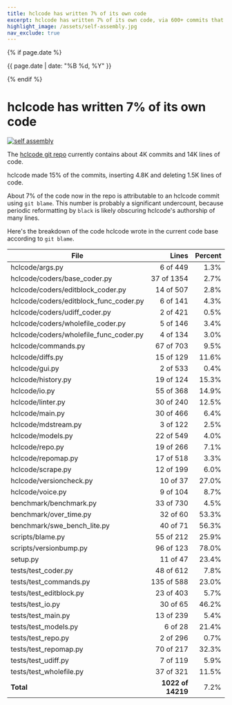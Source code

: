 ```yaml
---
title: hclcode has written 7% of its own code
excerpt: hclcode has written 7% of its own code, via 600+ commits that inserted 4.8K and deleted 1.5K lines of code.
highlight_image: /assets/self-assembly.jpg
nav_exclude: true
---
```

{% if page.date %}
<p class="post-date">{{ page.date | date: "%B %d, %Y" }}</p>
{% endif %}

# hclcode has written 7% of its own code

[![self assembly](/assets/self-assembly.jpg)](https://hclcode.chat/assets/self-assembly.jpg)

The
[hclcode git repo](https://github.com/hclcode-AI/hclcode)
currently contains about 4K commits and 14K lines of code.

hclcode made 15% of the commits, inserting 4.8K and deleting 1.5K lines of code.

About 7% of the code now in the repo is attributable to an hclcode commit
using `git blame`.
This number is probably a significant undercount, because periodic reformatting
by `black` is likely obscuring hclcode's authorship of many lines.

Here's the breakdown of the code hclcode wrote in the current code base
according to `git blame`.

| File | Lines | Percent |
|---|---:|---:|
|hclcode/args.py| 6 of 449 | 1.3% |
|hclcode/coders/base_coder.py| 37 of 1354 | 2.7% |
|hclcode/coders/editblock_coder.py| 14 of 507 | 2.8% |
|hclcode/coders/editblock_func_coder.py| 6 of 141 | 4.3% |
|hclcode/coders/udiff_coder.py| 2 of 421 | 0.5% |
|hclcode/coders/wholefile_coder.py| 5 of 146 | 3.4% |
|hclcode/coders/wholefile_func_coder.py| 4 of 134 | 3.0% |
|hclcode/commands.py| 67 of 703 | 9.5% |
|hclcode/diffs.py| 15 of 129 | 11.6% |
|hclcode/gui.py| 2 of 533 | 0.4% |
|hclcode/history.py| 19 of 124 | 15.3% |
|hclcode/io.py| 55 of 368 | 14.9% |
|hclcode/linter.py| 30 of 240 | 12.5% |
|hclcode/main.py| 30 of 466 | 6.4% |
|hclcode/mdstream.py| 3 of 122 | 2.5% |
|hclcode/models.py| 22 of 549 | 4.0% |
|hclcode/repo.py| 19 of 266 | 7.1% |
|hclcode/repomap.py| 17 of 518 | 3.3% |
|hclcode/scrape.py| 12 of 199 | 6.0% |
|hclcode/versioncheck.py| 10 of 37 | 27.0% |
|hclcode/voice.py| 9 of 104 | 8.7% |
|benchmark/benchmark.py| 33 of 730 | 4.5% |
|benchmark/over_time.py| 32 of 60 | 53.3% |
|benchmark/swe_bench_lite.py| 40 of 71 | 56.3% |
|scripts/blame.py| 55 of 212 | 25.9% |
|scripts/versionbump.py| 96 of 123 | 78.0% |
|setup.py| 11 of 47 | 23.4% |
|tests/test_coder.py| 48 of 612 | 7.8% |
|tests/test_commands.py| 135 of 588 | 23.0% |
|tests/test_editblock.py| 23 of 403 | 5.7% |
|tests/test_io.py| 30 of 65 | 46.2% |
|tests/test_main.py| 13 of 239 | 5.4% |
|tests/test_models.py| 6 of 28 | 21.4% |
|tests/test_repo.py| 2 of 296 | 0.7% |
|tests/test_repomap.py| 70 of 217 | 32.3% |
|tests/test_udiff.py| 7 of 119 | 5.9% |
|tests/test_wholefile.py| 37 of 321 | 11.5% |
| **Total** | **1022 of 14219** | 7.2% |


